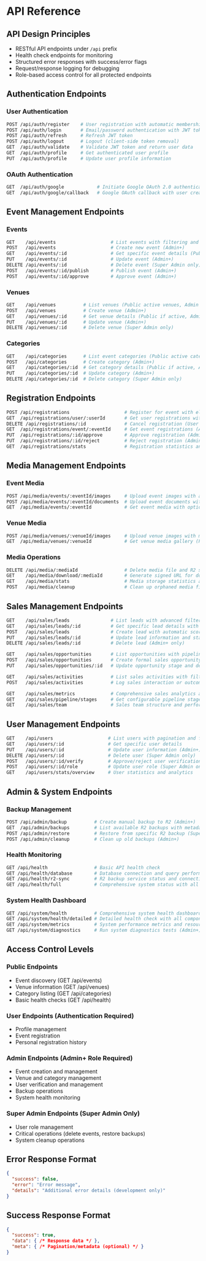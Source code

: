 # API Reference

## API Design Principles

- RESTful API endpoints under `/api` prefix
- Health check endpoints for monitoring
- Structured error responses with success/error flags
- Request/response logging for debugging
- Role-based access control for all protected endpoints

## Authentication Endpoints

### User Authentication
```bash
POST /api/auth/register    # User registration with automatic membership tier assignment
POST /api/auth/login       # Email/password authentication with JWT token generation
POST /api/auth/refresh     # Refresh JWT token
POST /api/auth/logout      # Logout (client-side token removal)
GET  /api/auth/validate    # Validate JWT token and return user data
GET  /api/auth/profile     # Get authenticated user profile
PUT  /api/auth/profile     # Update user profile information
```

### OAuth Authentication
```bash
GET  /api/auth/google            # Initiate Google OAuth 2.0 authentication flow
GET  /api/auth/google/callback   # Google OAuth callback with user creation/matching
```

## Event Management Endpoints

### Events
```bash
GET    /api/events                    # List events with filtering and pagination (Public with role-based visibility)
POST   /api/events                    # Create new event (Admin+)
GET    /api/events/:id                # Get specific event details (Public with role-based data)
PUT    /api/events/:id                # Update event (Admin+)
DELETE /api/events/:id                # Delete event (Super Admin only)
POST   /api/events/:id/publish        # Publish event (Admin+)
POST   /api/events/:id/approve        # Approve event (Admin+)
```

### Venues
```bash
GET    /api/venues          # List venues (Public active venues, Admin sees all)
POST   /api/venues          # Create venue (Admin+)
GET    /api/venues/:id      # Get venue details (Public if active, Admin sees all)
PUT    /api/venues/:id      # Update venue (Admin+)
DELETE /api/venues/:id      # Delete venue (Super Admin only)
```

### Categories
```bash
GET    /api/categories      # List event categories (Public active categories, Admin sees all)
POST   /api/categories      # Create category (Admin+)
GET    /api/categories/:id  # Get category details (Public if active, Admin sees all)
PUT    /api/categories/:id  # Update category (Admin+)
DELETE /api/categories/:id  # Delete category (Super Admin only)
```

## Registration Endpoints

```bash
POST /api/registrations                    # Register for event with eligibility checking (User)
GET  /api/registrations/user/:userId       # Get user registrations with filtering and pagination (User owns, Admin all)
DELETE /api/registrations/:id              # Cancel registration (User owns, Admin all)
GET  /api/registrations/event/:eventId     # Get event registrations (Admin+ only)
PUT  /api/registrations/:id/approve        # Approve registration (Admin+ only)
PUT  /api/registrations/:id/reject         # Reject registration (Admin+ only)
GET  /api/registrations/stats              # Registration statistics and analytics (Admin+ only)
```

## Media Management Endpoints

### Event Media
```bash
POST /api/media/events/:eventId/images     # Upload event images with automatic thumbnails (Owner/Admin+)
POST /api/media/events/:eventId/documents  # Upload event documents with secure storage (Owner/Admin+)
GET  /api/media/events/:eventId            # Get event media with optional type filtering (Public with auth-aware URLs)
```

### Venue Media
```bash
POST /api/media/venues/:venueId/images     # Upload venue images with multiple sizes (Admin+ only)
GET  /api/media/venues/:venueId            # Get venue media gallery (Public)
```

### Media Operations
```bash
DELETE /api/media/:mediaId                 # Delete media file and R2 storage cleanup (Owner/Admin+)
GET    /api/media/download/:mediaId        # Generate signed URL for document download (Auth required)
GET    /api/media/stats                    # Media storage statistics and analytics (Admin+ only)
POST   /api/media/cleanup                  # Clean up orphaned media files (Super Admin only)
```

## Sales Management Endpoints

```bash
GET    /api/sales/leads               # List leads with advanced filtering and pagination
GET    /api/sales/leads/:id           # Get specific lead details with activity history
POST   /api/sales/leads               # Create lead with automatic scoring algorithm
PUT    /api/sales/leads/:id           # Update lead information and status
DELETE /api/sales/leads/:id           # Delete lead (Admin+ only)

GET    /api/sales/opportunities       # List opportunities with pipeline tracking
POST   /api/sales/opportunities       # Create formal sales opportunity
PUT    /api/sales/opportunities/:id   # Update opportunity stage and details

GET    /api/sales/activities          # List sales activities with filtering
POST   /api/sales/activities          # Log sales interaction or outcome

GET    /api/sales/metrics             # Comprehensive sales analytics and KPIs
GET    /api/sales/pipeline/stages     # Get configurable pipeline stages
GET    /api/sales/team                # Sales team structure and performance
```

## User Management Endpoints

```bash
GET    /api/users                    # List users with pagination and filtering (Admin+)
GET    /api/users/:id                # Get specific user details
PUT    /api/users/:id                # Update user information (Admin+)
DELETE /api/users/:id                # Delete user (Super Admin only)
POST   /api/users/:id/verify         # Approve/reject user verification (Admin+)
POST   /api/users/:id/role           # Update user role (Super Admin only)
GET    /api/users/stats/overview     # User statistics and analytics
```

## Admin & System Endpoints

### Backup Management
```bash
POST /api/admin/backup          # Create manual backup to R2 (Admin+)
GET  /api/admin/backups         # List available R2 backups with metadata (Admin+)
POST /api/admin/restore         # Restore from specific R2 backup (Super Admin only)
POST /api/admin/cleanup         # Clean up old backups (Admin+)
```

### Health Monitoring
```bash
GET /api/health                 # Basic API health check
GET /api/health/database        # Database connection and query performance
GET /api/health/r2-sync         # R2 backup service status and connectivity
GET /api/health/full            # Comprehensive system status with all components
```

### System Health Dashboard
```bash
GET /api/system/health          # Comprehensive system health dashboard data (Admin+)
GET /api/system/health/detailed # Detailed health check with all components (Admin+)
GET /api/system/metrics         # System performance metrics and resource usage (Admin+)
GET /api/system/diagnostics     # Run system diagnostics tests (Admin+)
```

## Access Control Levels

### Public Endpoints
- Event discovery (GET /api/events)
- Venue information (GET /api/venues)
- Category listing (GET /api/categories)
- Basic health checks (GET /api/health)

### User Endpoints (Authentication Required)
- Profile management
- Event registration
- Personal registration history

### Admin Endpoints (Admin+ Role Required)
- Event creation and management
- Venue and category management
- User verification and management
- Backup operations
- System health monitoring

### Super Admin Endpoints (Super Admin Only)
- User role management
- Critical operations (delete events, restore backups)
- System cleanup operations

## Error Response Format

```json
{
  "success": false,
  "error": "Error message",
  "details": "Additional error details (development only)"
}
```

## Success Response Format

```json
{
  "success": true,
  "data": { /* Response data */ },
  "meta": { /* Pagination/metadata (optional) */ }
}
```